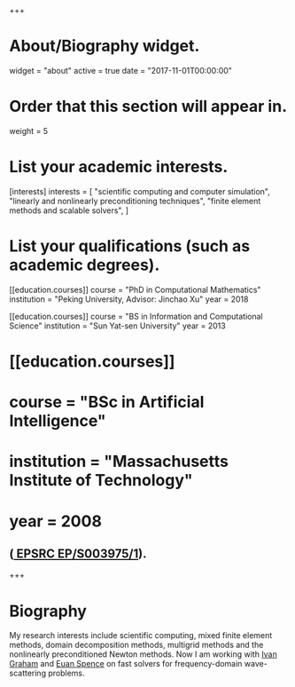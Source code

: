 +++
# About/Biography widget.
widget = "about"
active = true
date = "2017-11-01T00:00:00"

# Order that this section will appear in.
weight = 5

# List your academic interests.
[interests]
  interests = [
    "scientific computing and computer simulation",
    "linearly and nonlinearly preconditioning techniques",
    "finite element methods and scalable solvers",
  ]

# List your qualifications (such as academic degrees).
[[education.courses]]
  course = "PhD in Computational Mathematics"
  institution = "Peking University, Advisor: Jinchao Xu"
  year = 2018

[[education.courses]]
  course = "BS in Information and Computational Science"
  institution = "Sun Yat-sen University"
  year = 2013

# [[education.courses]]
#  course = "BSc in Artificial Intelligence"
#  institution = "Massachusetts Institute of Technology"
#  year = 2008
 
##   (<a href="https://gow.epsrc.ukri.org/NGBOViewGrant.aspx?GrantRef=EP/S003975/1" > EPSRC EP/S003975/1</a>).

+++

# Biography
My research interests include scientific computing, mixed finite element methods, domain decomposition methods, multigrid methods and the nonlinearly preconditioned Newton methods. Now I am working with <a href="http://people.bath.ac.uk/masigg/"> Ivan Graham</a> and <a href="http://people.bath.ac.uk/eas25/">Euan Spence</a> on fast solvers for frequency-domain wave-scattering problems.



